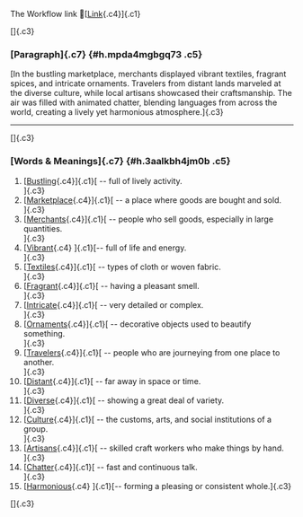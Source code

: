 The Workflow link
👏[[Link](https://www.google.com/url?q=http://www.google.com&sa=D&source=editors&ust=1760906352073435&usg=AOvVaw0MPHRuWQSwy0NLEj6GyuCL){.c4}]{.c1}

[]{.c3}

### [Paragraph]{.c7} {#h.mpda4mgbgq73 .c5}

[In the bustling marketplace, merchants displayed vibrant textiles,
fragrant spices, and intricate ornaments. Travelers from distant lands
marveled at the diverse culture, while local artisans showcased their
craftsmanship. The air was filled with animated chatter, blending
languages from across the world, creating a lively yet harmonious
atmosphere.]{.c3}

------------------------------------------------------------------------

[]{.c3}

### [Words & Meanings]{.c7} {#h.3aalkbh4jm0b .c5}

1.  [[Bustling](https://www.google.com/url?q=http://www.google.com&sa=D&source=editors&ust=1760906352075041&usg=AOvVaw0IOEJ_a9ZDoLzZr0YVxQiz){.c4}]{.c1}[ --
    full of lively activity.\
    ]{.c3}
2.  [[Marketplace](https://www.google.com/url?q=http://www.google.com&sa=D&source=editors&ust=1760906352075260&usg=AOvVaw1RNkS0KQO8oN2EmCgp3A3m){.c4}]{.c1}[ --
    a place where goods are bought and sold.\
    ]{.c3}
3.  [[Merchants](https://www.google.com/url?q=http://www.google.com&sa=D&source=editors&ust=1760906352075484&usg=AOvVaw1mGiYY7R_1NWmfrzmWArXZ){.c4}]{.c1}[ --
    people who sell goods, especially in large quantities.\
    ]{.c3}
4.  [[Vibrant](https://www.google.com/url?q=http://www.google.com&sa=D&source=editors&ust=1760906352075657&usg=AOvVaw2pcvfqqsVrrWzcePXErk1K){.c4}
    ]{.c1}[-- full of life and energy.\
    ]{.c3}
5.  [[Textiles](https://www.google.com/url?q=http://www.google.com&sa=D&source=editors&ust=1760906352075827&usg=AOvVaw02NV-xfaS7oFsf_6tYAa1y){.c4}]{.c1}[ --
    types of cloth or woven fabric.\
    ]{.c3}
6.  [[Fragrant](https://www.google.com/url?q=http://www.google.com&sa=D&source=editors&ust=1760906352075974&usg=AOvVaw2VRqodFYEL8bd-pnfSVtbK){.c4}]{.c1}[ --
    having a pleasant smell.\
    ]{.c3}
7.  [[Intricate](https://www.google.com/url?q=http://www.google.com&sa=D&source=editors&ust=1760906352076085&usg=AOvVaw0uidE5LjuujhhgAWc9xCn7){.c4}]{.c1}[ --
    very detailed or complex.\
    ]{.c3}
8.  [[Ornaments](https://www.google.com/url?q=http://www.google.com&sa=D&source=editors&ust=1760906352076220&usg=AOvVaw2CH4y1CHhbyC5o0NHHiuhk){.c4}]{.c1}[ --
    decorative objects used to beautify something.\
    ]{.c3}
9.  [[Travelers](https://www.google.com/url?q=http://www.google.com&sa=D&source=editors&ust=1760906352076379&usg=AOvVaw3oxOd3Nk8NZdXwff-arcQ_){.c4}]{.c1}[ --
    people who are journeying from one place to another.\
    ]{.c3}
10. [[Distant](https://www.google.com/url?q=http://www.google.com&sa=D&source=editors&ust=1760906352076539&usg=AOvVaw1WWJGBDr-IO4ov9ODRBERl){.c4}]{.c1}[ --
    far away in space or time.\
    ]{.c3}
11. [[Diverse](https://www.google.com/url?q=http://www.google.com&sa=D&source=editors&ust=1760906352076742&usg=AOvVaw1vb0xgLCkAIbWd943QrLVg){.c4}]{.c1}[ --
    showing a great deal of variety.\
    ]{.c3}
12. [[Culture](https://www.google.com/url?q=http://www.google.com&sa=D&source=editors&ust=1760906352076873&usg=AOvVaw2QhjrgN_CyNPeMLK8mPqs3){.c4}]{.c1}[ --
    the customs, arts, and social institutions of a group.\
    ]{.c3}
13. [[Artisans](https://www.google.com/url?q=http://www.google.com&sa=D&source=editors&ust=1760906352077008&usg=AOvVaw0z-5dtcEXGY5C_Ev-jRucE){.c4}]{.c1}[ --
    skilled craft workers who make things by hand.\
    ]{.c3}
14. [[Chatter](https://www.google.com/url?q=http://www.google.com&sa=D&source=editors&ust=1760906352077138&usg=AOvVaw1tnUZ4EpdpQp3v3xttZ6OS){.c4}]{.c1}[ --
    fast and continuous talk.\
    ]{.c3}
15. [[Harmonious](https://www.google.com/url?q=http://www.google.com&sa=D&source=editors&ust=1760906352077255&usg=AOvVaw2qZRZkF_gUJWKyBREULrmK){.c4}
    ]{.c1}[-- forming a pleasing or consistent whole.]{.c3}

[]{.c3}
